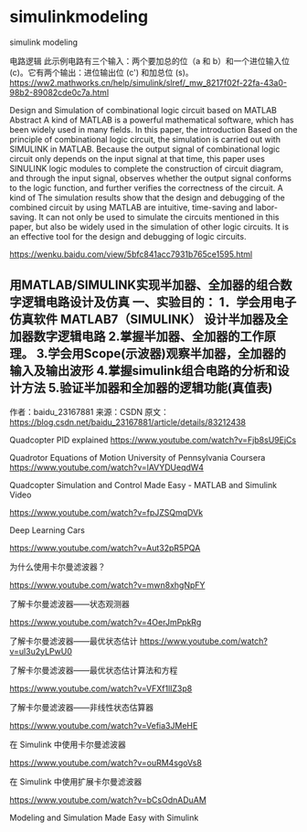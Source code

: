 # simulinkmodeling
simulink modeling

电路逻辑
此示例电路有三个输入：两个要加总的位（a 和 b）和一个进位输入位 (c)。它有两个输出：进位输出位 (c') 和加总位 (s)。
https://ww2.mathworks.cn/help/simulink/slref/_mw_8217f02f-22fa-43a0-98b2-89082cde0c7a.html

Design and Simulation of combinational logic circuit based on MATLAB
Abstract
A kind of
MATLAB is a powerful mathematical software, which has been widely used in many fields. In this paper, the introduction
Based on the principle of combinational logic circuit, the simulation is carried out with SIMULINK in MATLAB. Because the output signal of combinational logic circuit only depends on the input signal at that time, this paper uses SINULINK logic modules to complete the construction of circuit diagram, and through the input signal, observes whether the output signal conforms to the logic function, and further verifies the correctness of the circuit. A kind of
The simulation results show that the design and debugging of the combined circuit by using MATLAB are intuitive, time-saving and labor-saving. It can not only be used to simulate the circuits mentioned in this paper, but also be widely used in the simulation of other logic circuits. It is an effective tool for the design and debugging of logic circuits.

https://wenku.baidu.com/view/5bfc841acc7931b765ce1595.html


用MATLAB/SIMULINK实现半加器、全加器的组合数字逻辑电路设计及仿真
一、实验目的：
1．学会用电子仿真软件 MATLAB7（SIMULINK） 设计半加器及全加器数字逻辑电路
2.掌握半加器、全加器的工作原理。
3.学会用Scope(示波器)观察半加器，全加器的输入及输出波形
4.掌握simulink组合电路的分析和设计方法
5.验证半加器和全加器的逻辑功能(真值表)
--------------------- 
作者：baidu_23167881 
来源：CSDN 
原文：https://blog.csdn.net/baidu_23167881/article/details/83212438 


Quadcopter PID explained
https://www.youtube.com/watch?v=Fjb8sU9EjCs

Quadrotor Equations of Motion University of Pennsylvania Coursera
https://www.youtube.com/watch?v=lAVYDUeqdW4


Quadcopter Simulation and Control Made Easy - MATLAB and Simulink Video

https://www.youtube.com/watch?v=fpJZSQmqDVk

Deep Learning Cars

https://www.youtube.com/watch?v=Aut32pR5PQA

为什么使用卡尔曼滤波器？

https://www.youtube.com/watch?v=mwn8xhgNpFY

了解卡尔曼滤波器——状态观测器

https://www.youtube.com/watch?v=4OerJmPpkRg


了解卡尔曼滤波器——最优状态估计
https://www.youtube.com/watch?v=ul3u2yLPwU0


了解卡尔曼滤波器——最优状态估计算法和方程

https://www.youtube.com/watch?v=VFXf1lIZ3p8

了解卡尔曼滤波器——非线性状态估算器

https://www.youtube.com/watch?v=Vefia3JMeHE

在 Simulink 中使用卡尔曼滤波器

https://www.youtube.com/watch?v=ouRM4sgoVs8


在 Simulink 中使用扩展卡尔曼滤波器

https://www.youtube.com/watch?v=bCsOdnADuAM



Modeling and Simulation Made Easy with Simulink


